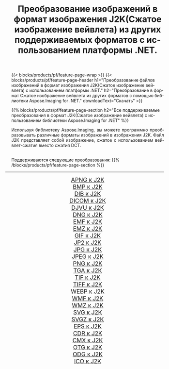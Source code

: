 ﻿---
title: Преобразование изображений в формат изображения J2K(Сжатое изображение вейвлета) из других поддерживаемых форматов с использованием платформы .NET. 
weight: 3920
url: /ru/net/conversion/to/j2k 
lang: ru
langdirlevel: 2
locales: zh-hans,ja,it,ru,de,es,fr,nl,id,lt,pl,pt,vi,tr,ko,zh-hant,ar,hi,th,sv,cs,uk,he
description: Используя библиотеку Aspose.Imaging for .NET, можно легко преобразовать в J2K(Сжатое изображение вейвлета) другие поддерживаемые форматы изображений.
---

{{< blocks/products/pf/feature-page-wrap >}}
{{< blocks/products/pf/feature-page-header h1="Преобразование файлов изображений в формат изображения J2K(Сжатое изображение вейвлета) с использованием платформы .NET." h2="Преобразование в формат Сжатое изображение вейвлета из других форматов с помощью библиотеки Aspose.Imaging for .NET." downloadText="Скачать" >}}


{{% blocks/products/pf/feature-page-section  h2="Все поддерживаемые преобразования в формат J2K(Сжатое изображение вейвлета) с использованием библиотеки Aspose.Imaging for .NET" %}}
<p align=justify>Используя библиотеку Aspose.Imaging, вы можете программно преобразовывать различные форматы изображений в изображения J2K. Файл J2K представляет собой изображение, сжатое с использованием вейвлет-сжатия вместо сжатия DCT. </p>
<br/>
Поддерживаются следующие преобразования:
{{% /blocks/products/pf/feature-page-section %}}
<div class="container-fluid productfamilypage bg-gray">
    <div class="convertypes bg-gray agp-content section">
        <div class="container">
		<hr style="margin-left:-20px;"/>
		<div class="row other-converters" style="gap: 10px;font-size: 19px;text-align:center;">
		    <div class='col-md-2 other-converter remove-lp remove-rp'><a href="/imaging/ru/net/conversion/apng-to-j2k" style="padding:15px;">APNG к J2K</a></div>
<div class='col-md-2 other-converter remove-lp remove-rp'><a href="/imaging/ru/net/conversion/bmp-to-j2k" style="padding:15px;">BMP к J2K</a></div>
<div class='col-md-2 other-converter remove-lp remove-rp'><a href="/imaging/ru/net/conversion/dib-to-j2k" style="padding:15px;">DIB к J2K</a></div>
<div class='col-md-2 other-converter remove-lp remove-rp'><a href="/imaging/ru/net/conversion/dicom-to-j2k" style="padding:15px;">DICOM к J2K</a></div>
<div class='col-md-2 other-converter remove-lp remove-rp'><a href="/imaging/ru/net/conversion/djvu-to-j2k" style="padding:15px;">DJVU к J2K</a></div>
<div class='col-md-2 other-converter remove-lp remove-rp'><a href="/imaging/ru/net/conversion/dng-to-j2k" style="padding:15px;">DNG к J2K</a></div>
<div class='col-md-2 other-converter remove-lp remove-rp'><a href="/imaging/ru/net/conversion/emf-to-j2k" style="padding:15px;">EMF к J2K</a></div>
<div class='col-md-2 other-converter remove-lp remove-rp'><a href="/imaging/ru/net/conversion/emz-to-j2k" style="padding:15px;">EMZ к J2K</a></div>
<div class='col-md-2 other-converter remove-lp remove-rp'><a href="/imaging/ru/net/conversion/gif-to-j2k" style="padding:15px;">GIF к J2K</a></div>
<div class='col-md-2 other-converter remove-lp remove-rp'><a href="/imaging/ru/net/conversion/jp2-to-j2k" style="padding:15px;">JP2 к J2K</a></div>
<div class='col-md-2 other-converter remove-lp remove-rp'><a href="/imaging/ru/net/conversion/jpg-to-j2k" style="padding:15px;">JPG к J2K</a></div>
<div class='col-md-2 other-converter remove-lp remove-rp'><a href="/imaging/ru/net/conversion/jpeg-to-j2k" style="padding:15px;">JPEG к J2K</a></div>
<div class='col-md-2 other-converter remove-lp remove-rp'><a href="/imaging/ru/net/conversion/png-to-j2k" style="padding:15px;">PNG к J2K</a></div>
<div class='col-md-2 other-converter remove-lp remove-rp'><a href="/imaging/ru/net/conversion/tga-to-j2k" style="padding:15px;">TGA к J2K</a></div>
<div class='col-md-2 other-converter remove-lp remove-rp'><a href="/imaging/ru/net/conversion/tif-to-j2k" style="padding:15px;">TIF к J2K</a></div>
<div class='col-md-2 other-converter remove-lp remove-rp'><a href="/imaging/ru/net/conversion/tiff-to-j2k" style="padding:15px;">TIFF к J2K</a></div>
<div class='col-md-2 other-converter remove-lp remove-rp'><a href="/imaging/ru/net/conversion/webp-to-j2k" style="padding:15px;">WEBP к J2K</a></div>
<div class='col-md-2 other-converter remove-lp remove-rp'><a href="/imaging/ru/net/conversion/wmf-to-j2k" style="padding:15px;">WMF к J2K</a></div>
<div class='col-md-2 other-converter remove-lp remove-rp'><a href="/imaging/ru/net/conversion/wmz-to-j2k" style="padding:15px;">WMZ к J2K</a></div>
<div class='col-md-2 other-converter remove-lp remove-rp'><a href="/imaging/ru/net/conversion/svg-to-j2k" style="padding:15px;">SVG к J2K</a></div>
<div class='col-md-2 other-converter remove-lp remove-rp'><a href="/imaging/ru/net/conversion/svgz-to-j2k" style="padding:15px;">SVGZ к J2K</a></div>
<div class='col-md-2 other-converter remove-lp remove-rp'><a href="/imaging/ru/net/conversion/eps-to-j2k" style="padding:15px;">EPS к J2K</a></div>
<div class='col-md-2 other-converter remove-lp remove-rp'><a href="/imaging/ru/net/conversion/cdr-to-j2k" style="padding:15px;">CDR к J2K</a></div>
<div class='col-md-2 other-converter remove-lp remove-rp'><a href="/imaging/ru/net/conversion/cmx-to-j2k" style="padding:15px;">CMX к J2K</a></div>
<div class='col-md-2 other-converter remove-lp remove-rp'><a href="/imaging/ru/net/conversion/otg-to-j2k" style="padding:15px;">OTG к J2K</a></div>
<div class='col-md-2 other-converter remove-lp remove-rp'><a href="/imaging/ru/net/conversion/odg-to-j2k" style="padding:15px;">ODG к J2K</a></div>
<div class='col-md-2 other-converter remove-lp remove-rp'><a href="/imaging/ru/net/conversion/ico-to-j2k" style="padding:15px;">ICO к J2K</a></div>
                </div>
        </div>
    </div>
</div>
<br/>

